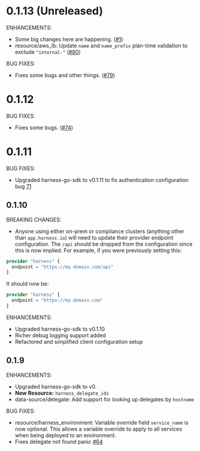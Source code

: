 # 0.1.13 (Unreleased)

ENHANCEMENTS:

* Some big changes here are happening. ([#1](https://github.com/hashicorp/terraform-provider-aws/issues/1))
* resource/aws_lb: Update `name` and `name_prefix` plan-time validation to exclude `"internal-"` ([#80](https://github.com/hashicorp/terraform-provider-aws/issues/80))

BUG FIXES:

* Fixes some bugs and other things. ([#79](https://github.com/hashicorp/terraform-provider-aws/issues/79))

# 0.1.12

BUG FIXES:

* Fixes some bugs. ([#74](https://github.com/hashicorp/terraform-provider-aws/issues/74))

# 0.1.11

BUG FIXES:

* Upgraded harness-go-sdk to v0.1.11 to fix authentication configuration bug [71](https://github.com/harness-io/terraform-provider-harness/issues/71)

## 0.1.10

BREAKING CHANGES:

* Anyone using either on-prem or compliance clusters (anything other than `app.harness.io`) will need to update their provider endpoint configuration. The `/api` should be dropped from the configuration since this is now implied. For example, if you were previously setting this:

```terraform
provider "harness" {
  endpoint = "https://my.domain.com/api"
}
```

It should now be:
```terraform
provider "harness" {
  endpoint = "https://my.domain.com"
}
```

ENHANCEMENTS:

* Upgraded harness-go-sdk to v0.1.10
* Richer debug logging support added
* Refactored and simplified client configuration setup

## 0.1.9

ENHANCEMENTS:

* Upgraded harness-go-sdk to v0.
* **New Resource:** `harness_delegate_ids`
* data-source/delegate: Add support for looking up delegates by `hostname`

BUG FIXES:

* resource/harness_environment: Variable override field `service_name` is now optional. This allows a variable override to apply to all services when being deployed to an environment.
* Fixes delegate not found panic [#64](https://github.com/harness-io/terraform-provider-harness/issues/64)
